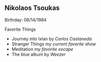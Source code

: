 ## Nikolaos Tsoukas

Birthday: 08/14/1984

Favorite Things
  -  Journey into Ixlan by _Carlos Castaneda_
  -  Stranger Things _my current favorite show_
  -  Meditation _my favorite escape_
  -  The blue album by _Weezer_
